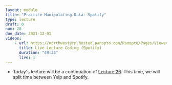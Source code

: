 ```yaml
---
layout: module
title: "Practice Manipulating Data: Spotify"
type: lecture
draft: 0
num: 28
due_date: 2021-12-01
videos:
    - url: https://northwestern.hosted.panopto.com/Panopto/Pages/Viewer.aspx?id=4994c5f7-e072-440b-8661-adf10107c9c0
      title: Live Lecture Coding (Spotify)
      duration: "49:23"
      live: 1
---
```


* Today's lecture will be a continuation of [Lecture 26](week10-lecture02). This time, we will split time between Yelp and Spotify.